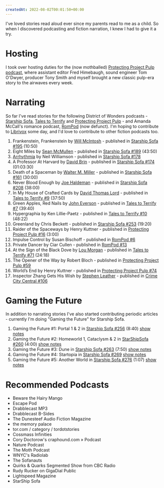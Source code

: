 ```yaml
---
createdAt: 2022-08-02T00:01:50+00:00
---
```

I've loved stories read aloud ever since my parents read to me as a child. So when I discovered podcasting and fiction narration, I knew I had to give it a try.

# Hosting

I took over hosting duties for the (now mothballed) [Protecting Project Pulp podcast](http://ppp.requisite.link), where assistant editor Fred Himebaugh, sound engineer Tom O'Dwyer, producer Tony Smith and myself brought a new classic pulp-era story to the airwaves every week.

# Narrating

So far I've read stories for the following District of Wonders podcasts - [Starship Sofa](http://www.starshipsofa.com/), [Tales to Terrify](http://talestoterrify.com/) and [Protecting Project Pulp](http://protectingprojectpulp.com/) - and Amanda McCall's romance podcast, [RomPod](http://rompod.com/) (now defunct). I'm hoping to contribute to [Librivox](http://librivox.org/) some day, and I'd love to contribute to other fiction podcasts too.

1.  Frankenstein, Frankenstein by [Will McIntosh](http://en.wikipedia.org/wiki/Will_McIntosh) - published in [Starship Sofa #195](http://www.starshipsofa.com/blog/2011/06/29/starshipsofa-no-195-will-mcintosh/) (10:50)
2.  Eight Miles by [Sean McMullen](http://www.seanmcmullen.net.au/news.htm) - published in [Starship Sofa #189](http://www.starshipsofa.com/blog/2011/05/18/starshipsofa-no-189-sean-mcmullen/) (43:50)
3.  [Arrhythmia](http://www.mutationpress.com/Arrhythmia%20BFSA%20shortlist.pdf) by Neil Williamson - published in [Starship Sofa #178](http://www.starshipsofa.com/blog/2011/03/03/starshipsofa-no-178-bsfa-best-short-story-nominations/)
4.  A Professor At Harvard by [David Brin](http://www.davidbrin.com/) - published in [Starship Sofa #174](http://www.starshipsofa.com/blog/2011/02/02/starshipsofa-no-174-david-brin-damon-knight/) (01:03:30)
5.  Death of a Spaceman by [Walter M. Miller](http://en.wikipedia.org/wiki/Walter_M._Miller,_Jr.) - published in [Starship Sofa #161](http://www.starshipsofa.com/blog/2010/11/05/aural-delights-no-161-walter-m-miller/) (30:00)
6.  Never Blood Enough by [Joe Haldeman](http://home.earthlink.net/~haldeman/) - published in [Starship Sofa #208](http://www.starshipsofa.com/blog/2011/10/19/starshipsofa-no-208-joe-haldeman/) (38:00)
7.  In My House of Crafted Cards by [David Thomas Lord](http://www.fantasticfiction.co.uk/l/david-thomas-lord/) - published in [Tales to Terrify #9](http://talestoterrify.com/tales-to-terrify-no-9-david-thomas-lord/) (37:50)
8.  Green Apples, Red Nails by [John Everson](http://www.johneverson.com/) - published in [Tales to Terrify #7](http://talestoterrify.com/tales-to-terrify-no-7-john-everson) (39:40)
9.  Hypergraphia by Ken Lillie-Paetz - published in [Tales to Terrify #10](http://talestoterrify.com/tales-to-terrify-no-10-bram-stoker-awards-special-part-2/) (48:22)
10.  Greenland by Chris Beckett - published in [Starship Sofa #253](http://www.starshipsofa.com/2012/08/29/starshipsofa-no-253-chris-beckett/) (19:20)
11.  Raider of the Spaceways by Henry Kuttner - published in [Protecting Project Pulp #16](http://protectingprojectpulp.com/protecting-project-pulp-no-16-henry-kuttner/) (3:00)
12.  Impulse Control by Susan Bischoff - published in [RomPod #6](http://rompod.com/post/42306680966/episode-6-susan-bischoff-impulse-control)
13.  Private Dancer by Ciar Cullen - published in [RomPod #13](http://rompod.com/post/46887403486/episode-13-ciar-cullen-private-dancer)
14.  At the Sign of the Black Dove by [Lou Morgan](http://www.loumorgan.co.uk/) - published in [Tales to Terrify #71](http://talestoterrify.com/tales-to-terrify-no-71-neputin-morgan/) (24:18)
15.  The Opener of the Way by Robert Bloch - published in [Protecting Project Pulp #59](http://protectingprojectpulp.com/protecting-project-pulp-59-robert-bloch/)
16.  World’s End by Henry Kuttner - published in [Protecting Project Pulp #74](http://protectingprojectpulp.com/protecting-project-pulp-74-henry-kuttner/)
17.  Inspector Zhang Gets His Wish by [Stephen Leather](http://www.stephenleather.com/) - published in [Crime City Central #106](http://crimecitycentral.com/crime-city-central-no-106-stephen-leather/)

# Gaming the Future

In addition to narrating stories I've also started contributing periodic articles - currently I'm doing "Gaming the Future" for Starship Sofa.

1.  Gaming the Future #1: Portal 1 & 2 in [Starship Sofa #256](http://www.starshipsofa.com/2012/09/19/starshipsofa-no-256-charlie-jane-anders/) (8:40) [show notes](https://sites.google.com/site/simonhildebrandt/home/gamingthefuture1portal12)
2.  Gaming the Future #2: Homeworld 1, Cataclysm & 2 in [StarShipSofa #260](http://www.starshipsofa.com/2012/10/17/starshipsofa-no-260-bradner-buckner/) (4:00) [show notes](https://sites.google.com/site/simonhildebrandt/home/gamingthefuture2homeworld)
3.  Gaming the Future #3: Dune in [Starship Sofa #263](http://www.starshipsofa.com/2012/11/06/starshipsofa-no-263-pamela-sargent/) (7:50) [show notes](https://sites.google.com/site/simonhildebrandt/home/gamingthefuture3dune)
4.  Gaming the Future #4: Startopia in [Starship Sofa #269](http://www.starshipsofa.com/2012/12/19/starshipsofa-no-269-alec-nevala-lee-part-1/) [show notes](https://sites.google.com/site/simonhildebrandt/home/gamingthefuture4startopia)
5.  Gaming the Future #5: Another World in [Starship Sofa #276](http://www.starshipsofa.com/2013/02/13/starshipsofa-no-276-ken-liu/) (1:07) [show notes](https://sites.google.com/site/simonhildebrandt/home/gamingthefuture5anotherworld)

# Recommended Podcasts

-   Beware the Hairy Mango
-   Escape Pod
-   Drabblecast MP3
-   Drabblecast B-Sides
-   The Dunesteef Audio Fiction Magazine
-   the memory palace
-   tor.com / category / tordotstories
-   Cossmass Infinities
-   Cory Doctorow's craphound.com » Podcast
-   Nature Podcast
-   The Moth Podcast
-   WNYC's Radiolab
-   The Sofanauts
-   Quirks & Quarks Segmented Show from CBC Radio
-   Rudy Rucker on GigaDial Public
-   Lightspeed Magazine
-   StarShip Sofa